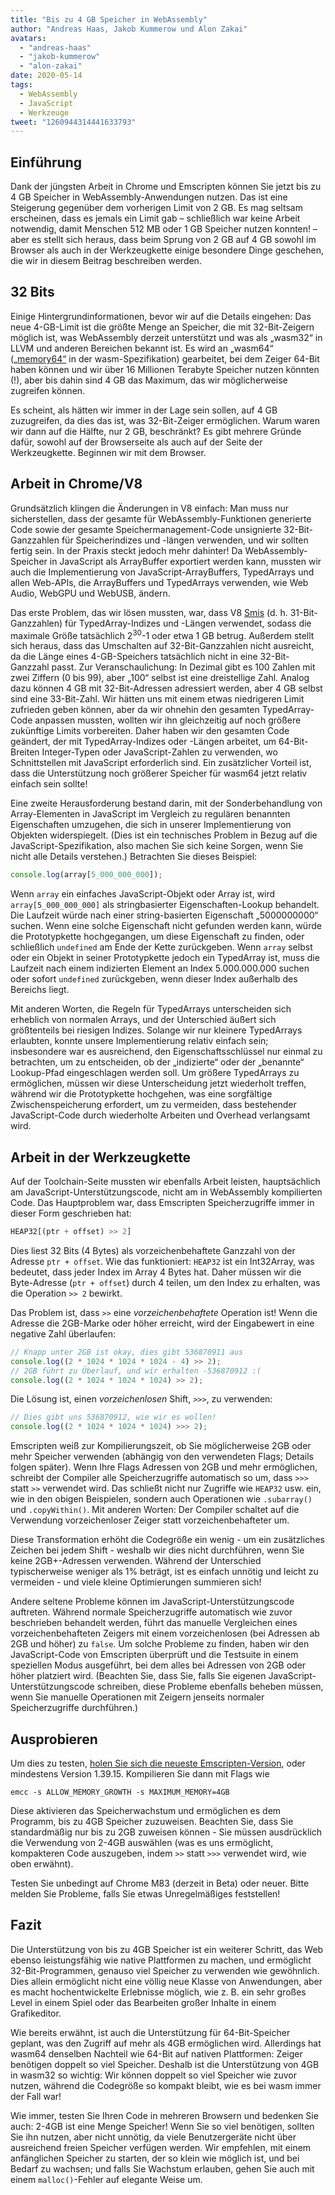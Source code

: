 ```yaml
---
title: "Bis zu 4 GB Speicher in WebAssembly"
author: "Andreas Haas, Jakob Kummerow und Alon Zakai"
avatars:
  - "andreas-haas"
  - "jakob-kummerow"
  - "alon-zakai"
date: 2020-05-14
tags:
  - WebAssembly
  - JavaScript
  - Werkzeuge
tweet: "1260944314441633793"
---
```


## Einführung

Dank der jüngsten Arbeit in Chrome und Emscripten können Sie jetzt bis zu 4 GB Speicher in WebAssembly-Anwendungen nutzen. Das ist eine Steigerung gegenüber dem vorherigen Limit von 2 GB. Es mag seltsam erscheinen, dass es jemals ein Limit gab – schließlich war keine Arbeit notwendig, damit Menschen 512 MB oder 1 GB Speicher nutzen konnten! – aber es stellt sich heraus, dass beim Sprung von 2 GB auf 4 GB sowohl im Browser als auch in der Werkzeugkette einige besondere Dinge geschehen, die wir in diesem Beitrag beschreiben werden.

<!--truncate-->
## 32 Bits

Einige Hintergrundinformationen, bevor wir auf die Details eingehen: Das neue 4-GB-Limit ist die größte Menge an Speicher, die mit 32-Bit-Zeigern möglich ist, was WebAssembly derzeit unterstützt und was als „wasm32“ in LLVM und anderen Bereichen bekannt ist. Es wird an „wasm64“ ([„memory64“](https://github.com/WebAssembly/memory64/blob/master/proposals/memory64/Overview.md) in der wasm-Spezifikation) gearbeitet, bei dem Zeiger 64-Bit haben können und wir über 16 Millionen Terabyte Speicher nutzen könnten (!), aber bis dahin sind 4 GB das Maximum, das wir möglicherweise zugreifen können.

Es scheint, als hätten wir immer in der Lage sein sollen, auf 4 GB zuzugreifen, da dies das ist, was 32-Bit-Zeiger ermöglichen. Warum waren wir dann auf die Hälfte, nur 2 GB, beschränkt? Es gibt mehrere Gründe dafür, sowohl auf der Browserseite als auch auf der Seite der Werkzeugkette. Beginnen wir mit dem Browser.

## Arbeit in Chrome/V8

Grundsätzlich klingen die Änderungen in V8 einfach: Man muss nur sicherstellen, dass der gesamte für WebAssembly-Funktionen generierte Code sowie der gesamte Speichermanagement-Code unsignierte 32-Bit-Ganzzahlen für Speicherindizes und -längen verwenden, und wir sollten fertig sein. In der Praxis steckt jedoch mehr dahinter! Da WebAssembly-Speicher in JavaScript als ArrayBuffer exportiert werden kann, mussten wir auch die Implementierung von JavaScript-ArrayBuffers, TypedArrays und allen Web-APIs, die ArrayBuffers und TypedArrays verwenden, wie Web Audio, WebGPU und WebUSB, ändern.

Das erste Problem, das wir lösen mussten, war, dass V8 [Smis](https://v8.dev/blog/pointer-compression#value-tagging-in-v8) (d. h. 31-Bit-Ganzzahlen) für TypedArray-Indizes und -Längen verwendet, sodass die maximale Größe tatsächlich 2<sup>30</sup>-1 oder etwa 1 GB betrug. Außerdem stellt sich heraus, dass das Umschalten auf 32-Bit-Ganzzahlen nicht ausreicht, da die Länge eines 4-GB-Speichers tatsächlich nicht in eine 32-Bit-Ganzzahl passt. Zur Veranschaulichung: In Dezimal gibt es 100 Zahlen mit zwei Ziffern (0 bis 99), aber „100“ selbst ist eine dreistellige Zahl. Analog dazu können 4 GB mit 32-Bit-Adressen adressiert werden, aber 4 GB selbst sind eine 33-Bit-Zahl. Wir hätten uns mit einem etwas niedrigeren Limit zufrieden geben können, aber da wir ohnehin den gesamten TypedArray-Code anpassen mussten, wollten wir ihn gleichzeitig auf noch größere zukünftige Limits vorbereiten. Daher haben wir den gesamten Code geändert, der mit TypedArray-Indizes oder -Längen arbeitet, um 64-Bit-Breiten Integer-Typen oder JavaScript-Zahlen zu verwenden, wo Schnittstellen mit JavaScript erforderlich sind. Ein zusätzlicher Vorteil ist, dass die Unterstützung noch größerer Speicher für wasm64 jetzt relativ einfach sein sollte!

Eine zweite Herausforderung bestand darin, mit der Sonderbehandlung von Array-Elementen in JavaScript im Vergleich zu regulären benannten Eigenschaften umzugehen, die sich in unserer Implementierung von Objekten widerspiegelt. (Dies ist ein technisches Problem in Bezug auf die JavaScript-Spezifikation, also machen Sie sich keine Sorgen, wenn Sie nicht alle Details verstehen.) Betrachten Sie dieses Beispiel:

```js
console.log(array[5_000_000_000]);
```

Wenn `array` ein einfaches JavaScript-Objekt oder Array ist, wird `array[5_000_000_000]` als stringbasierter Eigenschaften-Lookup behandelt. Die Laufzeit würde nach einer string-basierten Eigenschaft „5000000000“ suchen. Wenn eine solche Eigenschaft nicht gefunden werden kann, würde die Prototypkette hochgegangen, um diese Eigenschaft zu finden, oder schließlich `undefined` am Ende der Kette zurückgeben. Wenn `array` selbst oder ein Objekt in seiner Prototypkette jedoch ein TypedArray ist, muss die Laufzeit nach einem indizierten Element an Index 5.000.000.000 suchen oder sofort `undefined` zurückgeben, wenn dieser Index außerhalb des Bereichs liegt.

Mit anderen Worten, die Regeln für TypedArrays unterscheiden sich erheblich von normalen Arrays, und der Unterschied äußert sich größtenteils bei riesigen Indizes. Solange wir nur kleinere TypedArrays erlaubten, konnte unsere Implementierung relativ einfach sein; insbesondere war es ausreichend, den Eigenschaftsschlüssel nur einmal zu betrachten, um zu entscheiden, ob der „indizierte“ oder der „benannte“ Lookup-Pfad eingeschlagen werden soll. Um größere TypedArrays zu ermöglichen, müssen wir diese Unterscheidung jetzt wiederholt treffen, während wir die Prototypkette hochgehen, was eine sorgfältige Zwischenspeicherung erfordert, um zu vermeiden, dass bestehender JavaScript-Code durch wiederholte Arbeiten und Overhead verlangsamt wird.

## Arbeit in der Werkzeugkette

Auf der Toolchain-Seite mussten wir ebenfalls Arbeit leisten, hauptsächlich am JavaScript-Unterstützungscode, nicht am in WebAssembly kompilierten Code. Das Hauptproblem war, dass Emscripten Speicherzugriffe immer in dieser Form geschrieben hat:

```js
HEAP32[(ptr + offset) >> 2]
```

Dies liest 32 Bits (4 Bytes) als vorzeichenbehaftete Ganzzahl von der Adresse `ptr + offset`. Wie das funktioniert: `HEAP32` ist ein Int32Array, was bedeutet, dass jeder Index im Array 4 Bytes hat. Daher müssen wir die Byte-Adresse (`ptr + offset`) durch 4 teilen, um den Index zu erhalten, was die Operation `>> 2` bewirkt.

Das Problem ist, dass `>>` eine *vorzeichenbehaftete* Operation ist! Wenn die Adresse die 2GB-Marke oder höher erreicht, wird der Eingabewert in eine negative Zahl überlaufen:

```js
// Knapp unter 2GB ist okay, dies gibt 536870911 aus
console.log((2 * 1024 * 1024 * 1024 - 4) >> 2);
// 2GB führt zu Überlauf, und wir erhalten -536870912 :(
console.log((2 * 1024 * 1024 * 1024) >> 2);
```

Die Lösung ist, einen *vorzeichenlosen* Shift, `>>>`, zu verwenden:

```js
// Dies gibt uns 536870912, wie wir es wollen!
console.log((2 * 1024 * 1024 * 1024) >>> 2);
```

Emscripten weiß zur Kompilierungszeit, ob Sie möglicherweise 2GB oder mehr Speicher verwenden (abhängig von den verwendeten Flags; Details folgen später). Wenn Ihre Flags Adressen von 2GB und mehr ermöglichen, schreibt der Compiler alle Speicherzugriffe automatisch so um, dass `>>>` statt `>>` verwendet wird. Das schließt nicht nur Zugriffe wie `HEAP32` usw. ein, wie in den obigen Beispielen, sondern auch Operationen wie `.subarray()` und `.copyWithin()`. Mit anderen Worten: Der Compiler schaltet auf die Verwendung vorzeichenloser Zeiger statt vorzeichenbehafteter um.

Diese Transformation erhöht die Codegröße ein wenig - um ein zusätzliches Zeichen bei jedem Shift - weshalb wir dies nicht durchführen, wenn Sie keine 2GB+-Adressen verwenden. Während der Unterschied typischerweise weniger als 1% beträgt, ist es einfach unnötig und leicht zu vermeiden - und viele kleine Optimierungen summieren sich!

Andere seltene Probleme können im JavaScript-Unterstützungscode auftreten. Während normale Speicherzugriffe automatisch wie zuvor beschrieben behandelt werden, führt das manuelle Vergleichen eines vorzeichenbehafteten Zeigers mit einem vorzeichenlosen (bei Adressen ab 2GB und höher) zu `false`. Um solche Probleme zu finden, haben wir den JavaScript-Code von Emscripten überprüft und die Testsuite in einem speziellen Modus ausgeführt, bei dem alles bei Adressen von 2GB oder höher platziert wird. (Beachten Sie, dass Sie, falls Sie eigenen JavaScript-Unterstützungscode schreiben, diese Probleme ebenfalls beheben müssen, wenn Sie manuelle Operationen mit Zeigern jenseits normaler Speicherzugriffe durchführen.)

## Ausprobieren

Um dies zu testen, [holen Sie sich die neueste Emscripten-Version](https://emscripten.org/docs/getting_started/downloads.html), oder mindestens Version 1.39.15. Kompilieren Sie dann mit Flags wie

```
emcc -s ALLOW_MEMORY_GROWTH -s MAXIMUM_MEMORY=4GB
```

Diese aktivieren das Speicherwachstum und ermöglichen es dem Programm, bis zu 4GB Speicher zuzuweisen. Beachten Sie, dass Sie standardmäßig nur bis zu 2GB zuweisen können - Sie müssen ausdrücklich die Verwendung von 2-4GB auswählen (was es uns ermöglicht, kompakteren Code auszugeben, indem `>>` statt `>>>` verwendet wird, wie oben erwähnt).

Testen Sie unbedingt auf Chrome M83 (derzeit in Beta) oder neuer. Bitte melden Sie Probleme, falls Sie etwas Unregelmäßiges feststellen!

## Fazit

Die Unterstützung von bis zu 4GB Speicher ist ein weiterer Schritt, das Web ebenso leistungsfähig wie native Plattformen zu machen, und ermöglicht 32-Bit-Programmen, genauso viel Speicher zu verwenden wie gewöhnlich. Dies allein ermöglicht nicht eine völlig neue Klasse von Anwendungen, aber es macht hochentwickelte Erlebnisse möglich, wie z. B. ein sehr großes Level in einem Spiel oder das Bearbeiten großer Inhalte in einem Grafikeditor.

Wie bereits erwähnt, ist auch die Unterstützung für 64-Bit-Speicher geplant, was den Zugriff auf mehr als 4GB ermöglichen wird. Allerdings hat wasm64 denselben Nachteil wie 64-Bit auf nativen Plattformen: Zeiger benötigen doppelt so viel Speicher. Deshalb ist die Unterstützung von 4GB in wasm32 so wichtig: Wir können doppelt so viel Speicher wie zuvor nutzen, während die Codegröße so kompakt bleibt, wie es bei wasm immer der Fall war!

Wie immer, testen Sie Ihren Code in mehreren Browsern und bedenken Sie auch: 2-4GB ist eine Menge Speicher! Wenn Sie so viel benötigen, sollten Sie ihn nutzen, aber nicht unnötig, da viele Benutzergeräte nicht über ausreichend freien Speicher verfügen werden. Wir empfehlen, mit einem anfänglichen Speicher zu starten, der so klein wie möglich ist, und bei Bedarf zu wachsen; und falls Sie Wachstum erlauben, gehen Sie auch mit einem `malloc()`-Fehler auf elegante Weise um.
